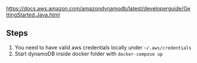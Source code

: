 https://docs.aws.amazon.com/amazondynamodb/latest/developerguide/GettingStarted.Java.html

## Steps
1. You need to have valid aws credentials locally under `~/.aws/credentials`
2. Start dynamoDB inside docker folder with `docker-compose up` 
